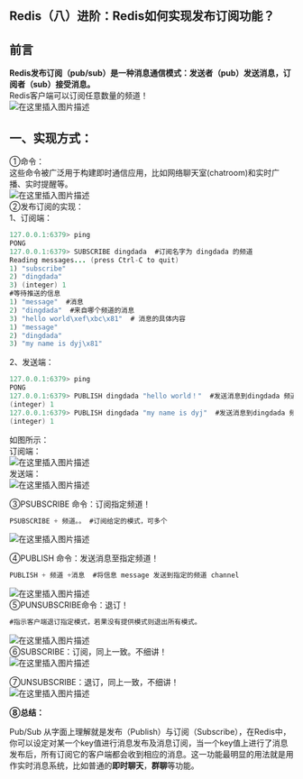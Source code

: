 ## Redis（八）进阶：Redis如何实现发布订阅功能？

## 前言

**Redis发布订阅（pub/sub）是一种消息通信模式：发送者（pub）发送消息，订阅者（sub）接受消息。**  
Redis客户端可以订阅任意数量的频道！  
![在这里插入图片描述](https://img-blog.csdnimg.cn/20210126113040932.png?x-oss-process=image/watermark,type_ZmFuZ3poZW5naGVpdGk,shadow_10,text_aHR0cHM6Ly9ibG9nLmNzZG4ubmV0L3dlaXhpbl80MzgyOTQ0Mw==,size_16,color_FFFFFF,t_70)

## 一、实现方式：

①命令：  
这些命令被广泛用于构建即时通信应用，比如网络聊天室(chatroom)和实时广播、实时提醒等。  
![在这里插入图片描述](https://img-blog.csdnimg.cn/20210126113311555.png?x-oss-process=image/watermark,type_ZmFuZ3poZW5naGVpdGk,shadow_10,text_aHR0cHM6Ly9ibG9nLmNzZG4ubmV0L3dlaXhpbl80MzgyOTQ0Mw==,size_16,color_FFFFFF,t_70)  
②发布订阅的实现：  
1、订阅端：

```java
127.0.0.1:6379> ping
PONG
127.0.0.1:6379> SUBSCRIBE dingdada  #订阅名字为 dingdada 的频道
Reading messages... (press Ctrl-C to quit)
1) "subscribe"
2) "dingdada"
3) (integer) 1
#等待推送的信息
1) "message"  #消息
2) "dingdada"  #来自哪个频道的消息
3) "hello world\xef\xbc\x81"  # 消息的具体内容
1) "message"
2) "dingdada"
3) "my name is dyj\x81"
```

2、发送端：

```java
127.0.0.1:6379> ping
PONG
127.0.0.1:6379> PUBLISH dingdada "hello world！"  #发送消息到dingdada 频道
(integer) 1
127.0.0.1:6379> PUBLISH dingdada "my name is dyj"  #发送消息到dingdada 频道
(integer) 1
```

如图所示：  
订阅端：  
![在这里插入图片描述](https://img-blog.csdnimg.cn/20210126114738275.png?x-oss-process=image/watermark,type_ZmFuZ3poZW5naGVpdGk,shadow_10,text_aHR0cHM6Ly9ibG9nLmNzZG4ubmV0L3dlaXhpbl80MzgyOTQ0Mw==,size_16,color_FFFFFF,t_70)  
发送端：  
![在这里插入图片描述](https://img-blog.csdnimg.cn/20210126114749120.png)

③PSUBSCRIBE 命令：订阅指定频道！

```java
PSUBSCRIBE + 频道。。 #订阅给定的模式，可多个
```

![在这里插入图片描述](https://img-blog.csdnimg.cn/20210126132759536.png)

④PUBLISH 命令：发送消息至指定频道！

```java
PUBLISH + 频道 +消息  #将信息 message 发送到指定的频道 channel
```

![在这里插入图片描述](https://img-blog.csdnimg.cn/20210126133253627.png)  
⑤PUNSUBSCRIBE命令：退订！

```java
#指示客户端退订指定模式，若果没有提供模式则退出所有模式。
```

![在这里插入图片描述](https://img-blog.csdnimg.cn/20210126133958978.png)  
⑥SUBSCRIBE：订阅，同上一致。不细讲！  
![在这里插入图片描述](https://img-blog.csdnimg.cn/2021012613430393.png)

⑦UNSUBSCRIBE：退订，同上一致，不细讲！  
![在这里插入图片描述](https://img-blog.csdnimg.cn/20210126134337144.png)

**⑧总结：**

Pub/Sub 从字面上理解就是发布（Publish）与订阅（Subscribe），在Redis中，你可以设定对某一个key值进行消息发布及消息订阅，当一个key值上进行了消息发布后，所有订阅它的客户端都会收到相应的消息。这一功能最明显的用法就是用作实时消息系统，比如普通的**即时聊天**，**群聊**等功能。